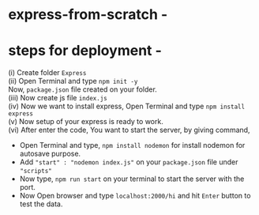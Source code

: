 # express-from-scratch -
# steps for deployment -
(i) Create folder ```Express```<br>
(ii) Open Terminal and type ```npm init -y```<br>Now,
```package.json``` file created on your folder.<br>
(iii) Now create js file ```index.js```<br>
(iv) Now we want to install express, Open Terminal and type ```npm install express```<br>
(v) Now setup of your express is ready to work.<br>
(vi) After enter the code, You want to start the server, by giving command,<br>
* Open Terminal and type, ```npm install nodemon``` for install nodemon for autosave purpose.<br>
* Add ```"start" : "nodemon index.js"``` on your ```package.json``` file under ```"scripts"```<br>
* Now type, ```npm run start``` on your terminal to start the server with the port.      <br>
* Now Open browser and type ```localhost:2000/hi``` and hit ```Enter``` button to test the data.

